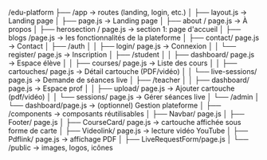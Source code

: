 /edu-platform
 ├── /app              → routes (landing, login, etc.)
 │    ├── layout.js       → Landing page
 │    ├── page.js       → Landing page
 │    ├── about / page.js       → À propos
 │    ├── herosection / page.js → section 1: page d'accueil
 │    ├── blogs /page.js     → les fonctionnalités de la plateforme
 │    ├── contact/ page.js     → Contact
 │    ├── /auth
 │    │     ├── login/ page.js → Connexion
 │    │     └── register/ page.js → Inscription
 │    ├── /student
 │    │     ├── dashboard/ page.js → Espace élève
 │    │     ├── courses/ page.js   → Liste des cours
 │    │     ├── cartouches/ page.js → Détail cartouche (PDF/vidéo)
 │    │     └── live-sessions/ page.js   → Demande de séances live
 │    ├── /teacher
 │    │     ├── dashboard/ page.js → Espace prof
 │    │     ├── upload/ page.js    → Ajouter cartouche (pdf/vidéo)
 │    │     └── sessions/ page.js  → Gérer séances live
 │    └── /admin
 │          └── dashboard/page.js → (optionnel) Gestion plateforme
 │
 ├── /components          → composants réutilisables
 │    ├── Navbar/ page.js
 │    ├── Footer/ page.js
 │    ├── CourseCard/ page.js   → cartouche affichée sous forme de carte
 │    ├── Videolink/ page.js  → lecture vidéo YouTube
 │    ├── Pdflink/ page.js    → affichage PDF
 │    ├── LiveRequestForm/page.js
 │
 └── /public              → images, logos, icônes
